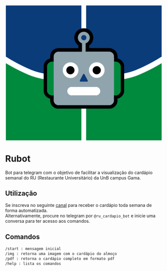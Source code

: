 <p align="center">
    <img src="assets/rubot.png" alt="" width="500" />
</p>

# Rubot
Bot para telegram com o objetivo de facilitar a visualização do cardápio semanal do RU (Restaurante Universitário) da UnB campus Gama.

## Utilização
Se inscreva no seguinte [canal](https://t.me/rucardapio) para receber o cardápio toda semana de forma automatizada.  
Alternativamente, procure no telegram por `@ru_cardapio_bot` e inicie uma conversa para ter acesso aos comandos. 

## Comandos
```
/start : mensagem inicial
/img : retorna uma imagem com o cardápio do almoço
/pdf : retorna o cardápio completo em formato pdf
/help : lista os comandos
```